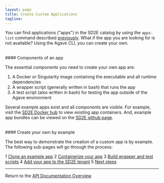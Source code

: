 ```yaml
---
layout: page
title: Create Custom Applications
tagline:
---
```


You can find applications ("apps") in the SD2E catalog by using the `apps-list`
command described [previously](find_application.md). What if the app you are
looking for is not available? Using the Agave CLI, you can create your own.

<br> 
#### Components of an app

The essential components you need to create your own app are:

1. A Docker or Singularity image containing the executable and all runtime dependencies
2. A wrapper script (generally written in bash) that runs the app
3. A test script (also written in bash) for testing the app outside of the Agave environment

Several example apps exist and all components are visible. For example, visit the
[SD2E Docker hub](https://hub.docker.com/u/sd2e/) to view existing app containers.
And, example app bundles can be viewed on the
[SD2E github page](https://github.com/SD2E/reactors-etl/tree/master/reactors).

<br>
#### Create your own by example

The best way to demonstrate the creation of a custom app is by example. The 
following sub-pages will go through the process:

1 [Clone an example app](create_application_01.md)
2 [Containerize your app](create_application_02.md)
3 [Build wrapper and test scripts](create_application_03.md)
4 [Add your app to the SD2E tenant](create_application_04.md)
5 [Next steps](create_application_05.md)


---
Return to the [API Documentation Overview](../index.md)
